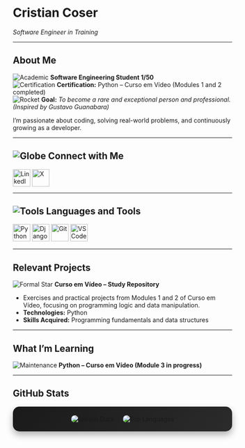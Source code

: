 # Cristian Coser  
*Software Engineer in Training*

---

## About Me  
![Academic](https://img.icons8.com/color/26/000000/student-male.png) **Software Engineering Student 1/50**  
![Certification](https://img.icons8.com/color/26/000000/certificate.png) **Certification:** Python – Curso em Vídeo (Modules 1 and 2 completed)  
![Rocket](https://img.icons8.com/color/26/000000/rocket.png) **Goal:** *To become a rare and exceptional person and professional. (Inspired by Gustavo Guanabara)*  

I’m passionate about coding, solving real-world problems, and continuously growing as a developer.

---

## ![Globe](https://img.icons8.com/color/26/000000/globe--v1.png) Connect with Me  
<p align="left">
<a href="https://www.linkedin.com/in/tiago-cristian-coser-207617356/" target="_blank"><img align="center" src="https://img.icons8.com/color/40/000000/linkedin.png" alt="LinkedIn" width="40" height="40"/></a>  
<a href="https://x.com/criscoserr" target="_blank"><img align="center" src="https://img.icons8.com/color/40/000000/twitterx.png" alt="X" width="40" height="40"/></a>  
</p>

---

## ![Tools](https://img.icons8.com/ios-filled/26/4a90e2/settings.png) Languages and Tools  
<p align="left">
<a href="https://www.python.org" target="_blank" rel="noreferrer"><img src="https://img.icons8.com/color/40/000000/python.png" alt="Python" width="40" height="40"/></a>  
<a href="https://www.djangoproject.com/" target="_blank" rel="noreferrer"><img src="https://img.icons8.com/color/40/000000/django.png" alt="Django" width="40" height="40"/></a>  
<a href="https://git-scm.com/" target="_blank" rel="noreferrer"><img src="https://img.icons8.com/color/40/000000/git.png" alt="Git" width="40" height="40"/></a>  
<a href="https://code.visualstudio.com/" target="_blank" rel="noreferrer"><img src="https://img.icons8.com/color/40/000000/visual-studio-code-2019.png" alt="VSCode" width="40" height="40"/></a>  
</p>

---

## Relevant Projects  
![Formal Star](https://img.icons8.com/ios-filled/20/4a90e2/star--v1.png) **Curso em Vídeo – Study Repository**  
- Exercises and practical projects from Modules 1 and 2 of Curso em Vídeo, focusing on programming logic and data manipulation.  
- **Technologies:** Python  
- **Skills Acquired:** Programming fundamentals and data structures  

---

## What I’m Learning  
![Maintenance](https://img.icons8.com/color/26/000000/maintenance.png) **Python – Curso em Vídeo (Module 3 in progress)**  

---

## GitHub Stats  
<div align="center" style="display: flex; flex-wrap: wrap; gap: 20px; justify-content: center; padding: 20px; background: linear-gradient(135deg, #1a1a1a, #2b2b2b); border-radius: 15px; box-shadow: 0 8px 16px rgba(0, 0, 0, 0.3);">
  <img src="https://github-readme-stats.vercel.app/api?username=devcoser&show_icons=true&theme=dracula&hide_border=true&include_all_commits=true&count_private=true" alt="GitHub Stats" style="max-width: 420px; border-radius: 10px; transition: transform 0.3s ease;" onmouseover="this.style.transform='scale(1.05)';" onmouseout="this.style.transform='scale(1)';"/>
  <img src="https://github-readme-stats.vercel.app/api/top-langs/?username=criscoser&layout=compact&theme=dracula&hide_border=true&langs_count=8" alt="Top Languages" style="max-width: 320px; border-radius: 10px; transition: transform 0.3s ease;" onmouseover="this.style.transform='scale(1.05)';" onmouseout="this.style.transform='scale(1)';"/>
</div>
